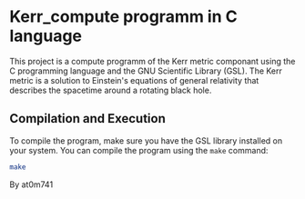 # Kerr_compute programm in C language

This project is a compute programm of the Kerr metric componant using the C programming language and the GNU Scientific Library (GSL). The Kerr metric is a solution to Einstein's equations of general relativity that describes the spacetime around a rotating black hole.

## Compilation and Execution

To compile the program, make sure you have the GSL library installed on your system. You can compile the program using the `make` command:

```sh
make
```

By at0m741
